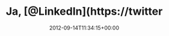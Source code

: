 ---
retweeted: false
source: <a href="http://itunes.apple.com/us/app/twitter/id409789998?mt=12" rel="nofollow">Twitter
  for Mac</a>
entities:
  hashtags: []
  symbols: []
  user_mentions:
  - name: LinkedIn
    screen_name: LinkedIn
    indices:
    - '4'
    - '13'
    id_str: '13058772'
    id: '13058772'
  urls:
  - url: http://t.co/8gKVZc84
    expanded_url: http://yfrog.com/nz5p9hp
    display_url: yfrog.com/nz5p9hp
    indices:
    - '49'
    - '69'
display_text_range:
- '0'
- '69'
favorite_count: '1'
id_str: '246572566486077440'
truncated: false
retweet_count: '0'
id: '246572566486077440'
possibly_sensitive: false
created_at: Fri Sep 14 11:34:15 +0000 2012
favorited: false
full_text: Ja, [@LinkedIn](https://twitter.com/LinkedIn) – ich glaub ich kenne diese
  Leute.
lang: de
quote_url: http://yfrog.com/nz5p9hp
tags:
- pesos:twitter
date: '2012-09-14T11:34:15+00:00'
src: https://twitter.com/bascht/status/246572566486077440
original_url: https://twitter.com/bascht/status/246572566486077440
type: twitter_tweet
text: Ja, [@LinkedIn](https://twitter.com/LinkedIn) – ich glaub ich kenne diese Leute.
title: Ja, [@LinkedIn](https://twitter

---